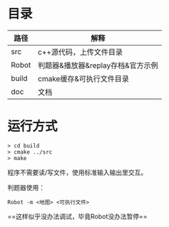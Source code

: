 #  目录

| 路径  | 解释                              |
| ----- | --------------------------------- |
| src   | c++源代码，上传文件目录           |
| Robot | 判题器&播放器&replay存档&官方示例 |
| build | cmake缓存&可执行文件目录          |
| doc   | 文档                              |



# 运行方式

```
> cd build
> cmake ../src
> make
```



程序不需要读/写文件，使用标准输入输出里交互。

判题器使用：

```
Robot -m <地图> <可执行文件>
```

==这样似乎没办法调试，毕竟Robot没办法暂停==

